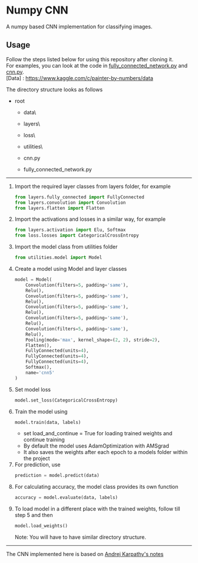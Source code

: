 # Numpy CNN
A numpy based CNN implementation for classifying images.

## Usage

Follow the steps listed below for using this repository after cloning it.  
For examples, you can look at the code in [fully_connected_network.py](https://github.com/160201024/CNNArtStyle/blob/master/layers/fully_connected.py) and [cnn.py](https://github.com/160201024/CNNArtStyle/blob/master/cnn.py).  
[Data] : https://www.kaggle.com/c/painter-by-numbers/data

The directory structure looks as follows 
- root
    * data\
        
    * layers\
    * loss\
    * utilities\
    * cnn.py
    * fully_connected_network.py
    
---  

1) Import the required layer classes from layers folder, for example
    ```python
    from layers.fully_connected import FullyConnected
    from layers.convolution import Convolution
    from layers.flatten import Flatten
    ```
2) Import the activations and losses in a similar way, for example
    ```python
    from layers.activation import Elu, Softmax
    from loss.losses import CategoricalCrossEntropy
    ```
3) Import the model class from utilities folder
    ```python
    from utilities.model import Model
    ```
4) Create a model using Model and layer classes
    ```python
    model = Model(
        Convolution(filters=5, padding='same'),
        Relu(),
        Convolution(filters=5, padding='same'),
        Relu(),
        Convolution(filters=5, padding='same'),
        Relu(),
        Convolution(filters=5, padding='same'),
        Relu(),
        Convolution(filters=5, padding='same'),
        Relu(),
        Pooling(mode='max', kernel_shape=(2, 2), stride=2),
        Flatten(),
        FullyConnected(units=4),
        FullyConnected(units=4),
        FullyConnected(units=4),
        Softmax(),
        name='cnn5'
    )
    ```
5) Set model loss
    ```python
    model.set_loss(CategoricalCrossEntropy)
    ```
6) Train the model using
    ```python
    model.train(data, labels)
    ```
    * set load_and_continue = True for loading trained weights and continue training
    * By default the model uses AdamOptimization with AMSgrad
    * It also saves the weights after each epoch to a models folder within the project
7) For prediction, use
    ```python
    prediction = model.predict(data)
    ```
8) For calculating accuracy, the model class provides its own function
    ```python
    accuracy = model.evaluate(data, labels)
    ```
9) To load model in a different place with the trained weights, follow till step 5 and then
    ```python
    model.load_weights()
    ```
    Note: You will have to have similar directory structure.


---


The CNN implemented here is based on [Andrej Karpathy's notes](http://cs231n.github.io/convolutional-networks/)
